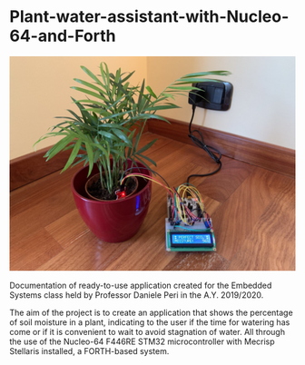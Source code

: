 # Plant-water-assistant-with-Nucleo-64-and-Forth

<img src="/setup.jpg" width="1000">

Documentation of ready-to-use application created for the Embedded Systems class held by Professor Daniele Peri in the A.Y. 2019/2020.

The aim of the project is to create an application that shows the percentage of soil moisture in a plant, indicating to the user if the time for watering has come or if it is convenient to wait to avoid stagnation of water.
All through the use of the Nucleo-64 F446RE STM32 microcontroller with Mecrisp Stellaris installed, a FORTH-based system.

